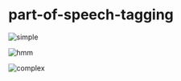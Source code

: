 # part-of-speech-tagging

![simple](https://user-images.githubusercontent.com/6957870/50063701-9130a400-017b-11e9-91ff-31ed414cd020.png)

![hmm](https://user-images.githubusercontent.com/6957870/50178459-918f8300-02d2-11e9-8f63-716a05c55036.png)

![complex](https://user-images.githubusercontent.com/6957870/50178464-95bba080-02d2-11e9-88aa-0b55a814eb5c.png)

